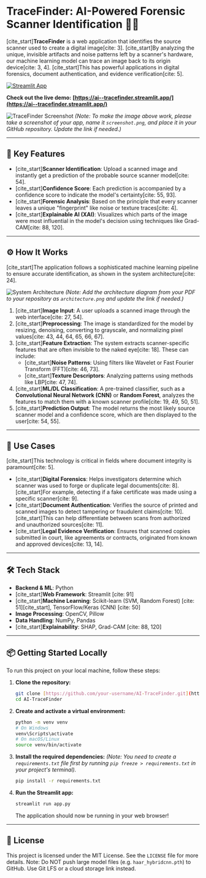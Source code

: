 # TraceFinder: AI-Powered Forensic Scanner Identification 🕵️‍♂️

[cite_start]**TraceFinder** is a web application that identifies the source scanner used to create a digital image[cite: 3]. [cite_start]By analyzing the unique, invisible artifacts and noise patterns left by a scanner's hardware, our machine learning model can trace an image back to its origin device[cite: 3, 4]. [cite_start]This has powerful applications in digital forensics, document authentication, and evidence verification[cite: 5].

[![Streamlit App](https://static.streamlit.io/badges/streamlit_badge_black_white.svg)](https://ai--tracefinder.streamlit.app/)

**Check out the live demo:** **[https://ai--tracefinder.streamlit.app/](https://ai--tracefinder.streamlit.app/)**

![TraceFinder Screenshot](https://raw.githubusercontent.com/your-username/your-repo-name/main/screenshot.png)
*(Note: To make the image above work, please take a screenshot of your app, name it `screenshot.png`, and place it in your GitHub repository. Update the link if needed.)*

***

## 🚀 Key Features

* [cite_start]**Scanner Identification**: Upload a scanned image and instantly get a prediction of the probable source scanner model[cite: 54].
* [cite_start]**Confidence Score**: Each prediction is accompanied by a confidence score to indicate the model's certainty[cite: 55, 93].
* [cite_start]**Forensic Analysis**: Based on the principle that every scanner leaves a unique "fingerprint" like noise or texture traces[cite: 4].
* [cite_start]**Explainable AI (XAI)**: Visualizes which parts of the image were most influential in the model's decision using techniques like Grad-CAM[cite: 88, 120].

***

## ⚙️ How It Works

[cite_start]The application follows a sophisticated machine learning pipeline to ensure accurate identification, as shown in the system architecture[cite: 24].

![System Architecture](https://raw.githubusercontent.com/your-username/your-repo-name/main/architecture.png)
*(Note: Add the architecture diagram from your PDF to your repository as `architecture.png` and update the link if needed.)*

1.  [cite_start]**Image Input**: A user uploads a scanned image through the web interface[cite: 27, 54].
2.  [cite_start]**Preprocessing**: The image is standardized for the model by resizing, denoising, converting to grayscale, and normalizing pixel values[cite: 43, 44, 64, 65, 66, 67].
3.  [cite_start]**Feature Extraction**: The system extracts scanner-specific features that are often invisible to the naked eye[cite: 18]. These can include:
    * [cite_start]**Noise Patterns**: Using filters like Wavelet or Fast Fourier Transform (FFT)[cite: 46, 73].
    * [cite_start]**Texture Descriptors**: Analyzing patterns using methods like LBP[cite: 47, 74].
4.  [cite_start]**ML/DL Classification**: A pre-trained classifier, such as a **Convolutional Neural Network (CNN)** or **Random Forest**, analyzes the features to match them with a known scanner profile[cite: 19, 49, 50, 51].
5.  [cite_start]**Prediction Output**: The model returns the most likely source scanner model and a confidence score, which are then displayed to the user[cite: 54, 55].

***

## 🎯 Use Cases

[cite_start]This technology is critical in fields where document integrity is paramount[cite: 5].

* [cite_start]**Digital Forensics**: Helps investigators determine which scanner was used to forge or duplicate legal documents[cite: 8]. [cite_start]For example, detecting if a fake certificate was made using a specific scanner[cite: 9].
* [cite_start]**Document Authentication**: Verifies the source of printed and scanned images to detect tampering or fraudulent claims[cite: 10]. [cite_start]This can help differentiate between scans from authorized and unauthorized sources[cite: 11].
* [cite_start]**Legal Evidence Verification**: Ensures that scanned copies submitted in court, like agreements or contracts, originated from known and approved devices[cite: 13, 14].

***

## 🛠️ Tech Stack

* **Backend & ML**: Python
* [cite_start]**Web Framework**: Streamlit [cite: 91]
* [cite_start]**Machine Learning**: Scikit-learn (SVM, Random Forest) [cite: 51][cite_start], TensorFlow/Keras (CNN) [cite: 50]
* **Image Processing**: OpenCV, Pillow
* **Data Handling**: NumPy, Pandas
* [cite_start]**Explainability**: SHAP, Grad-CAM [cite: 88, 120]

***

## 📦 Getting Started Locally

To run this project on your local machine, follow these steps:

1.  **Clone the repository:**
    ```bash
    git clone [https://github.com/your-username/AI-TraceFinder.git](https://github.com/your-username/AI-TraceFinder.git)
    cd AI-TraceFinder
    ```

2.  **Create and activate a virtual environment:**
    ```bash
    python -m venv venv
    # On Windows
    venv\Scripts\activate
    # On macOS/Linux
    source venv/bin/activate
    ```

3.  **Install the required dependencies:**
    *(Note: You need to create a `requirements.txt` file first by running `pip freeze > requirements.txt` in your project's terminal).*
    ```bash
    pip install -r requirements.txt
    ```

4.  **Run the Streamlit app:**
    ```bash
    streamlit run app.py
    ```
    The application should now be running in your web browser!

***

## 📜 License

This project is licensed under the MIT License. See the `LICENSE` file for more details.
Note: Do NOT push large model files (e.g. `haar_hybridcnn.pth`) to GitHub. Use Git LFS or a cloud storage link instead.
